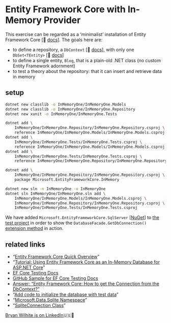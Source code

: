 # Entity Framework Core with In-Memory Provider

This exercise can be regarded as a ‘minimalist’ installation of Entity Framework Core [📖 [docs](https://learn.microsoft.com/en-us/ef/core/)]. The goals here are:

- to define a repository, a `DbContext` [📖 [docs](https://learn.microsoft.com/en-us/dotnet/api/microsoft.entityframeworkcore.dbcontext)], with only one `DbSet<TEntity>` [📖 [docs](https://learn.microsoft.com/en-us/dotnet/api/microsoft.entityframeworkcore.dbset-1?view=efcore-8.0)]
- to define a single entity, `Blog`, that is a plain-old .NET class (no custom Entity Framework adornment)
- to test a theory about the repository: that it can insert and retrieve data in memory

## setup

```bash
dotnet new classlib -o InMemoryOne/InMemoryOne.Models
dotnet new classlib -o InMemoryOne/InMemoryOne.Repository
dotnet new xunit -o InMemoryOne/InMemoryOne.Tests

dotnet add \
    InMemoryOne/InMemoryOne.Repository/InMemoryOne.Repository.csproj \
    reference InMemoryOne/InMemoryOne.Models/InMemoryOne.Models.csproj
dotnet add \
    InMemoryOne/InMemoryOne.Tests/InMemoryOne.Tests.csproj \
    reference InMemoryOne/InMemoryOne.Models/InMemoryOne.Models.csproj
dotnet add \
    InMemoryOne/InMemoryOne.Tests/InMemoryOne.Tests.csproj \
    reference InMemoryOne/InMemoryOne.Repository/InMemoryOne.Repository.csproj

dotnet add \
    InMemoryOne/InMemoryOne.Repository/InMemoryOne.Repository.csproj \
    package Microsoft.EntityFrameworkCore.InMemory

dotnet new sln -n InMemoryOne -o InMemoryOne
dotnet sln InMemoryOne/InMemoryOne.sln add \
    InMemoryOne/InMemoryOne.Models/InMemoryOne.Models.csproj \
    InMemoryOne/InMemoryOne.Repository/InMemoryOne.Repository.csproj \
    InMemoryOne/InMemoryOne.Tests/InMemoryOne.Tests.csproj
```

We have added `Microsoft.EntityFrameworkCore.SqlServer` [[NuGet](https://www.nuget.org/packages/Microsoft.EntityFrameworkCore.SqlServer)] to [the test project](./InMemoryOne.Tests/BloggingContextTest.cs) in order to show the `DatabaseFacade.GetDbConnection()` [extension method](https://docs.microsoft.com/en-us/ef/core/api/microsoft.entityframeworkcore.relationaldatabasefacadeextensions) in action.

## related links

- “[Entity Framework Core Quick Overview](https://docs.microsoft.com/en-us/ef/core/)”
- “[Tutorial: Using Entity Framework Core as an In-Memory Database for ASP.NET Core](https://stormpath.com/blog/tutorial-entity-framework-core-in-memory-database-asp-net-core)”
- [EF Core Testing Docs](https://docs.microsoft.com/en-us/ef/core/miscellaneous/testing/)
- [GitHub Sample for EF Core Testing Docs](https://github.com/aspnet/EntityFramework.Docs/tree/master/samples/core/Miscellaneous/Testing)
- [Answer: “Entity Framework Core: How to get the Connection from the DbContext?”](https://stackoverflow.com/a/41936855/22944)
- “[Add code to initialize the database with test data](https://docs.microsoft.com/en-us/aspnet/core/data/ef-mvc/intro#add-code-to-initialize-the-database-with-test-data)”
- “[Microsoft.Data.Sqlite Namespace](https://docs.microsoft.com/en-us/dotnet/api/microsoft.data.sqlite?view=msdata-sqlite-1.1.0)”
- “[SqliteConnection Class](https://docs.microsoft.com/en-us/dotnet/api/microsoft.data.sqlite.sqliteconnection?view=msdata-sqlite-1.1.0)”

[Bryan Wilhite is on LinkedIn](https://www.linkedin.com/in/wilhite)🇺🇸💼
